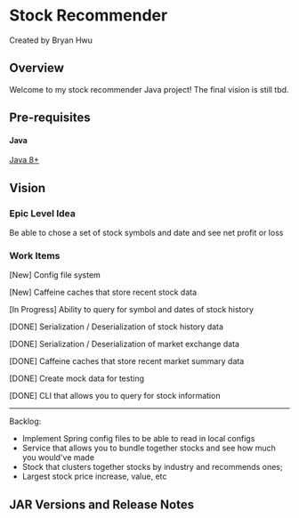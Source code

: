 # Stock Recommender
Created by Bryan Hwu

## Overview
Welcome to my stock recommender Java project! The final vision is still tbd. 

## Pre-requisites
#### Java
[Java 8+](http://www.oracle.com/technetwork/java/javase/downloads/jdk8-downloads-2133151.html)

## Vision

### Epic Level Idea

Be able to chose a set of stock symbols and date and see net profit or loss

### Work Items
[New] Config file system

[New] Caffeine caches that store recent stock data

[In Progress] Ability to query for symbol and dates of stock history

[DONE] Serialization / Deserialization of stock history data

[DONE] Serialization / Deserialization of market exchange data

[DONE] Caffeine caches that store recent market summary data

[DONE] Create mock data for testing

[DONE] CLI that allows you to query for stock information

____________________
Backlog:
* Implement Spring config files to be able to read in local configs
* Service that allows you to bundle together stocks and see how much you would've made
* Stock that clusters together stocks by industry and recommends ones;
* Largest stock price increase, value, etc
## JAR Versions and Release Notes
